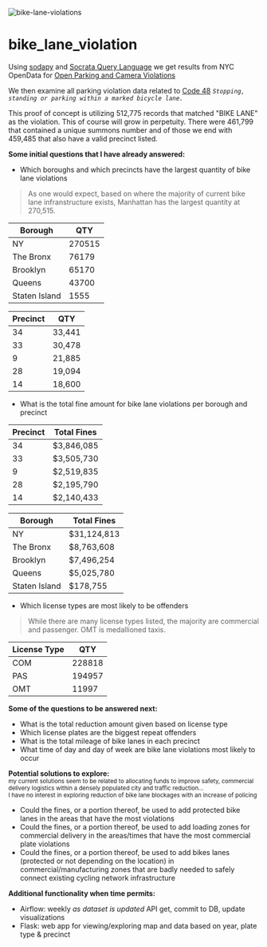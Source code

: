 ![bike-lane-violations](https://user-images.githubusercontent.com/15967377/218348496-4ef7212b-4739-4ade-9d00-b5e691d7c11b.png)

# bike_lane_violation
Using [sodapy](https://github.com/xmunoz/sodapy) and [Socrata Query Language](https://dev.socrata.com/docs/queries/) we get results from NYC OpenData for [Open Parking and Camera Violations](https://data.cityofnewyork.us/City-Government/Open-Parking-and-Camera-Violations/nc67-uf89)<br>

We then examine all parking violation data related to [Code 48](https://www.nyc.gov/site/finance/vehicles/services-violation-codes.page)
<i>`Stopping, standing or parking within a marked bicycle lane.`</i>

This proof of concept is utilizing 512,775 records that matched "BIKE LANE" as the violation. This of course will grow in perpetuity.
There were 461,799 that contained a unique summons number and of those we end with 459,485 that also have a valid precinct listed. 


<b>Some initial questions that I have already answered:</b>

- Which boroughs and which precincts have the largest quantity of bike lane violations<br>
> As one would expect, based on where the majority of current bike lane infranstructure exists, Manhattan has the largest quantity at 270,515. 

| Borough  | QTY |
| ------------- | ------------- |
| NY   | 270515 |
| The Bronx  | 76179  |
| Brooklyn   | 65170 |
| Queens  | 43700 |
| Staten Island  | 1555|

| Precinct  | QTY |
| ------------- | ------------- |
|34     |33,441|
|33     |30,478|
|9      |21,885|
|28     |19,094|
|14     |18,600|
      
- What is the total fine amount for bike lane violations per borough and precinct<br>

| Precinct  | Total Fines |
| ------------- | ------------- |
|34     |$3,846,085|
|33     |$3,505,730|
|9      |$2,519,835|
|28     |$2,195,790|
|14     |$2,140,433|

| Borough  | Total Fines |
| ------------- | ------------- |
| NY   | $31,124,813 |
| The Bronx  | $8,763,608  |
| Brooklyn   | $7,496,254 |
| Queens  | $5,025,780 |
| Staten Island  | $178,755|

- Which license types are most likely to be offenders<br>
> While there are many license types listed, the majority are commercial and passenger. OMT is medallioned taxis.

| License Type  | QTY |
| ------------- | ------------- |
|COM |   228818|
|PAS    |194957|
| OMT     |  11997  |




<b>Some of the questions to be answered next:</b>
- What is the total reduction amount given based on license type<br>
- Which license plates are the biggest repeat offenders<br>
- What is the total mileage of bike lanes in each precinct<br>
- What time of day and day of week are bike lane violations most likely to occur<br>

<b>Potential solutions to explore:</b><br>
<sub>my current solutions seem to be related to allocating funds to improve safety, commercial delivery logistics within a densely populated city and traffic reduction...<br>I have no interest in exploring reduction of bike lane blockages with an increase of policing</sub>
  - Could the fines, or a portion thereof, be used to add protected bike lanes in the areas that have the most violations<br>
  - Could the fines, or a portion thereof, be used to add loading zones for commercial delivery in the areas/times that have the most commercial plate violations<br>
  - Could the fines, or a portion thereof, be used to add bikes lanes (protected or not depending on the location) in commercial/manufacturing zones that are badly needed to safely connect existing cycling network infrastructure<br>

<b>Additional functionality when time permits:</b>
- Airflow: weekly <i>as dataset is updated</i> API get, commit to DB, update visualizations
- Flask: web app for viewing/exploring map and data based on year, plate type & precinct



